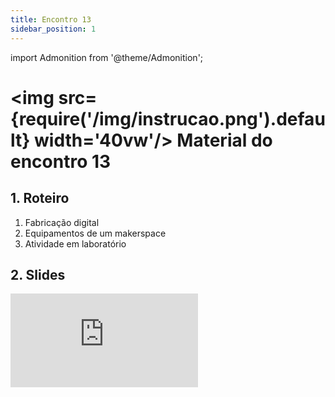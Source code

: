 ```yaml
---
title: Encontro 13
sidebar_position: 1
---
```

import Admonition from '@theme/Admonition';

# <img src={require('/img/instrucao.png').default} width='40vw'/> Material do encontro 13

## 1. Roteiro 
1. Fabricação digital
2. Equipamentos de um makerspace
3. Atividade em laboratório

## 2. Slides 

<div style={{ textAlign: 'center' }}>
    <iframe 
        style={{
            display: 'block',
            margin: 'auto',
            width: '100%',
            height: '50vh',
        }}
        src="https://slides.com/rodrigomangoninicola/m8-ec-encontros/embed#/encontro13"
        frameborder="0" 
        allowFullScreen>
    </iframe>
</div>
